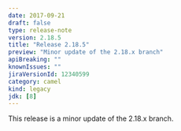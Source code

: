 ```yaml
---
date: 2017-09-21
draft: false 
type: release-note
version: 2.18.5
title: "Release 2.18.5"
preview: "Minor update of the 2.18.x branch"
apiBreaking: ""
knownIssues: ""
jiraVersionId: 12340599
category: camel
kind: legacy
jdk: [8]
---
```


This release is a minor update of the 2.18.x branch.

